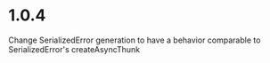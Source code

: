 # 1.0.4
Change SerializedError generation to have a behavior comparable to SerializedError's createAsyncThunk 